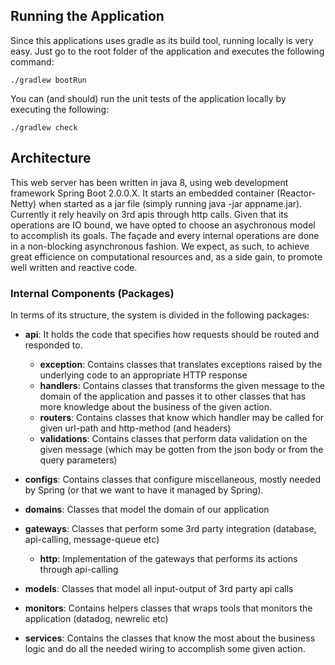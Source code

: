 ## Running the Application
Since this applications uses gradle as its build tool, running locally is very easy. Just go to the root folder of the application and executes the following command:
```
./gradlew bootRun
```
You can (and should) run the unit tests of the application locally by executing the following:
```
./gradlew check
```

## Architecture
This web server has been written in java 8, using web development framework Spring Boot 2.0.0.X. It starts an embedded container (Reactor-Netty) when started as a jar file (simply running java -jar appname.jar).
Currently it rely heavily on 3rd apis through http calls. Given that its operations are IO bound, we have opted to choose an asychronous model to accomplish its goals. The façade and every internal operations are done in a non-blocking asynchronous fashion. We expect, as such, to achieve great efficience on computational resources and, as a side gain, to promote well written and reactive code.

### Internal Components (Packages)
In terms of its structure, the system is divided in the following packages:
* **api**:
  It holds the code that specifies how requests should be routed and responded to.
  * **exception**:
  Contains classes that translates exceptions raised by the underlying code to an appropriate HTTP response
  * **handlers**:
  Contains classes that transforms the given message to the domain of the application and passes it to other classes that has more knowledge about the business of the given action.
  * **routers**:
  Contains classes that know which handler may be called for given url-path and http-method (and headers)
  * **validations**:
  Contains classes that perform data validation on the given message (which may be gotten from the json body or from the query parameters)

* **configs**:
  Contains classes that configure miscellaneous, mostly needed by Spring (or that we want to have it managed by Spring).

* **domains**:
  Classes that model the domain of our application

* **gateways**:
  Classes that perform some 3rd party integration (database, api-calling, message-queue etc)
  * **http**:
  Implementation of the gateways that performs its actions through api-calling

* **models**:
  Classes that model all input-output of 3rd party api calls

* **monitors**:
  Contains helpers classes that wraps tools that monitors the application (datadog, newrelic etc)

* **services**:
  Contains the classes that know the most about the business logic and do all the needed wiring to accomplish some given action.


  

